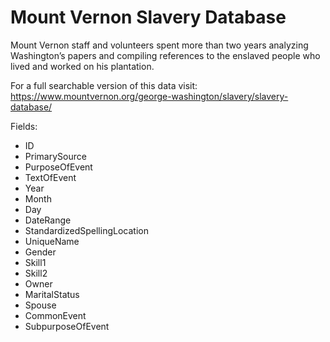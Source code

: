 # Mount Vernon Slavery Database
Mount Vernon staff and volunteers spent more than two years analyzing Washington’s papers and compiling references to the enslaved people who lived and worked on his plantation. 

For a full searchable version of this data visit: https://www.mountvernon.org/george-washington/slavery/slavery-database/

Fields: 
- ID
- PrimarySource
- PurposeOfEvent
- TextOfEvent
- Year
- Month
- Day
- DateRange
- StandardizedSpellingLocation
- UniqueName
- Gender
- Skill1
- Skill2
- Owner
- MaritalStatus
- Spouse
- CommonEvent
- SubpurposeOfEvent